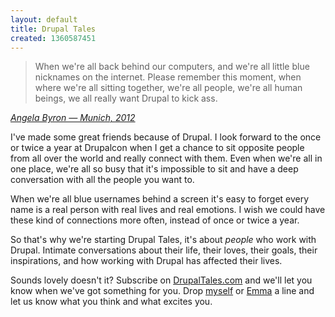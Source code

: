 ```yaml
---
layout: default
title: Drupal Tales
created: 1360587451
---
```

<blockquote>
When we're all back behind our computers, and we're all little blue nicknames on the internet. Please remember this moment, when where we're all sitting together, we're all people, we're all human beings, we all really want Drupal to kick ass.</blockquote>
<cite><a href="http://munich2012.drupal.org/program/sessions/drupal-8">Angela Byron — Munich, 2012</a></cite>

<p>I've made some great friends because of Drupal. I look forward to the once or twice a year at Drupalcon when I get a chance to sit opposite people from all over the world and really connect with them. Even when we're all in one place, we're all so busy that it's impossible to sit and have a deep conversation with all the people you want to.</p>

<p>When we're all blue usernames behind a screen it's easy to forget every name is a real person with real lives and real emotions. I wish we could have these kind of connections more often, instead of once or twice a year.</p>

<p>So that's why we're starting Drupal Tales, it's about <em>people</em> who work with Drupal. Intimate conversations about their life, their loves, their goals, their inspirations, and how working with Drupal has affected their lives.</p>

<p>Sounds lovely doesn't it? Subscribe on <a href="http://drupaltales.com">DrupalTales.com</a> and we'll let you know when we've got something for you. Drop <a href="https://twitter.com/lewisnyman">myself</a> or <a href="https://twitter.com/emma_maria88">Emma</a> a line and let us know what you think and what excites you.</p>
